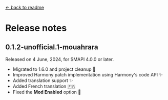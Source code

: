 ﻿[← back to readme](../README.md)

# Release notes

## 0.1.2-unofficial.1-mouahrara
Released on 4 June, 2024, for SMAPI 4.0.0 or later.
* Migrated to 1.6.0 and project cleanup 🚀
* Improved Harmony patch implementation using Harmony's code API ✨
* Added translation support ✨
* Added French translation 🇫🇷
* Fixed the **Mod Enabled** option 🔧
